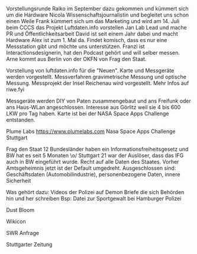 Vorstellungsrunde
Raiko im September dazu gekommen und kümmert sich um die Hardware
Nicola Wissenschaftsjournalistin und begleitet uns schon einen Weile
Frank kümmert sich um das Marketing und wird am 14. Juli beim CCCS das Projekt Luftdaten.info vorstellen
Jan Lab Lead und mache PR und Öffentlichkeitsarbeit
David ist seit einem Jahr dabei und macht Hardware
Alex ist zum 1. Mal da. Findet komisch, dass es nur eine Messstation gibt und möchte uns unterstützen.
Franzi ist Interactionsdesignerin, hat den Podcast gehört und will selber messen.
Arne kommt aus Berlin von der OKFN von Frag den Staat.

Vorstellung von luftdaten.info für die "Neuen".
Karte und Messgeräte werden vorgestellt.
Messverfahren gravimetrische Messung und optische Messung.
Messprojekt der Insel Reichenau wird vorgestellt.
Mehr Infos auf riwe.fyi

Messgeräte werden DIY von Paten zusammengebaut und ans Freifunk oder ans Haus-WLan angeschlossen.
Interesse aus Görlitz weil sie 4 bis 600 LKW pro Tag haben.
Karte ist bei der NASA Space Apps Challenge entstanden.

Plume Labs https://www.plumelabs.com
Nasa Space Apps Challenge Stuttgart

Frag den Staat
12 Bundesländer haben ein Informationsfreiheitsgesetz und BW hat es seit 5 Monaten \o/
Stuttgart 21 war der Auslöser, dass das IFG auch in BW eingeführt wurde.
Recht auf alle Daten des Staates.
Vorher Amtsgeheimnis jetzt ist der Default umgedreht.
Ausgeschlossen sind: Geschäftsdaten (Automobilindustrie), personenbezogene Daten, innere Sicherheit

Was gehört dazu: Videos der Polizei auf Demon
Briefe die sich Behörden hin und her schreiben
Bsp: Datei zur Sportgewalt bei Hamburger Polizei

Dust Bloom

Wikicon

SWR Anfrage

Stuttgarter Zeitung